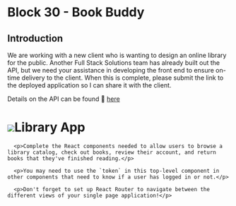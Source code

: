 # Block 30 - Book Buddy

## Introduction

We are working with a new client who is wanting to design an online library for the public. Another Full Stack Solutions team has already built out the API, but we need your assistance in developing the front end to ensure on-time delivery to the client. When this is complete, please submit the link to the deployed application so I can share it with the client.

Details on the API can be found 🔗 [here](https://fsa-book-buddy-b6e748d1380d.herokuapp.com/docs/)

<h1><img id='logo-image' src={bookLogo}/>Library App</h1>

      <p>Complete the React components needed to allow users to browse a library catalog, check out books, review their account, and return books that they've finished reading.</p>

      <p>You may need to use the `token` in this top-level component in other components that need to know if a user has logged in or not.</p>

      <p>Don't forget to set up React Router to navigate between the different views of your single page application!</p>



